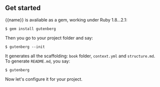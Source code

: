 Get started
------------

{{name}} is avaliable as a gem, working under Ruby 1.8...2.1:

    $ gem install gutenberg

Then you go to your project folder and say:

    $ gutenberg --init

It generates all the scaffolding: `book` folder, `context.yml` and `structure.md`.  
То generate `README.md`, you say:

    $ gutenberg

Now let's configure it for your project.
